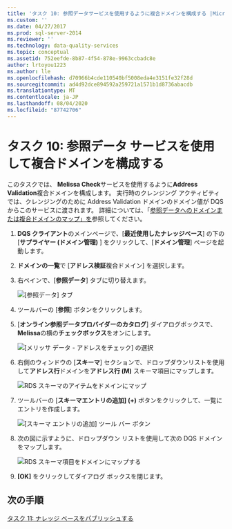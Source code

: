 ```yaml
---
title: 'タスク 10: 参照データサービスを使用するように複合ドメインを構成する |Microsoft Docs'
ms.custom: ''
ms.date: 04/27/2017
ms.prod: sql-server-2014
ms.reviewer: ''
ms.technology: data-quality-services
ms.topic: conceptual
ms.assetid: 752eefde-8b87-4f54-878e-9963ccbadc8e
author: lrtoyou1223
ms.author: lle
ms.openlocfilehash: d70966b4cde110540bf5008eda4e3151fe32f28d
ms.sourcegitcommit: ad4d92dce894592a259721a1571b1d8736abacdb
ms.translationtype: MT
ms.contentlocale: ja-JP
ms.lasthandoff: 08/04/2020
ms.locfileid: "87742706"
---
```

# <a name="task-10-configuring-composite-domain-to-use-reference-data-service"></a>タスク 10: 参照データ サービスを使用して複合ドメインを構成する
  このタスクでは、 **Melissa Check**サービスを使用するように**Address Validation**複合ドメインを構成します。 実行時のクレンジング アクティビティでは、クレンジングのために Address Validation ドメインのドメイン値が DQS からこのサービスに渡されます。 詳細については、「[参照データへのドメインまたは複合ドメインのマップ」を](https://msdn.microsoft.com/library/hh213030.aspx)参照してください。  
  
1.  **DQS クライアント**のメインページで、[**最近使用したナレッジベース**] の下の [**サプライヤー (ドメイン管理)** ] をクリックして、[**ドメイン管理**] ページを起動します。  
  
2.  **ドメインの一覧**で [**アドレス検証**複合ドメイン] を選択します。  
  
3.  右ペインで、[**参照データ**] タブに切り替えます。  
  
     ![[参照データ] タブ](../../2014/tutorials/media/et-configuringcdtouserds-01.jpg "[参照データ] タブ")  
  
4.  ツールバーの [**参照**] ボタンをクリックします。  
  
5.  [**オンライン参照データプロバイダーのカタログ**] ダイアログボックスで、 **Melissa**の横の**チェックボックス**をオンにします。  
  
     ![[メリッサ データ - アドレスをチェック] の選択](../../2014/tutorials/media/et-configuringcdtouserds-02.jpg "[メリッサ データ - アドレスをチェック] の選択")  
  
6.  右側のウィンドウの [**スキーマ**] セクションで、ドロップダウンリストを使用して**アドレス行**ドメインを**アドレス行 (M)** スキーマ項目にマップします。  
  
     ![RDS スキーマのアイテムをドメインにマップ](../../2014/tutorials/media/et-configuringcdtouserds-03.jpg "RDS スキーマのアイテムをドメインにマップ")  
  
7.  ツールバーの [**スキーマエントリの追加] (+)** ボタンをクリックして、一覧にエントリを作成します。  
  
     ![[スキーマ エントリの追加] ツール バー ボタン](../../2014/tutorials/media/et-configuringcdtouserds-04.jpg "[スキーマ エントリの追加] ツール バー ボタン")  
  
8.  次の図に示すように、ドロップダウン リストを使用して次の DQS ドメインをマップします。  
  
     ![RDS スキーマ項目をドメインにマップする](../../2014/tutorials/media/et-configuringcdtouserds-05.jpg "RDS スキーマ項目をドメインにマップする")  
  
9. **[OK]** をクリックしてダイアログ ボックスを閉じます。  
  
## <a name="next-step"></a>次の手順  
 [タスク 11: ナレッジ ベースをパブリッシュする](../../2014/tutorials/task-11-publishing-the-knowledge-base.md)  
  
  
